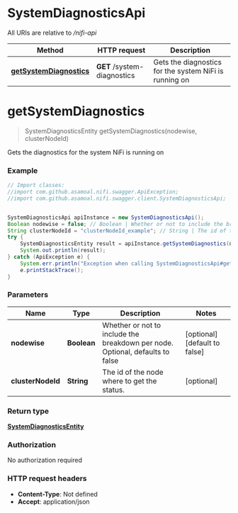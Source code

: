 # SystemDiagnosticsApi

All URIs are relative to */nifi-api*

Method | HTTP request | Description
------------- | ------------- | -------------
[**getSystemDiagnostics**](SystemDiagnosticsApi.md#getSystemDiagnostics) | **GET** /system-diagnostics | Gets the diagnostics for the system NiFi is running on

<a name="getSystemDiagnostics"></a>
# **getSystemDiagnostics**
> SystemDiagnosticsEntity getSystemDiagnostics(nodewise, clusterNodeId)

Gets the diagnostics for the system NiFi is running on

### Example
```java
// Import classes:
//import com.github.asamoal.nifi.swagger.ApiException;
//import com.github.asamoal.nifi.swagger.client.SystemDiagnosticsApi;


SystemDiagnosticsApi apiInstance = new SystemDiagnosticsApi();
Boolean nodewise = false; // Boolean | Whether or not to include the breakdown per node. Optional, defaults to false
String clusterNodeId = "clusterNodeId_example"; // String | The id of the node where to get the status.
try {
    SystemDiagnosticsEntity result = apiInstance.getSystemDiagnostics(nodewise, clusterNodeId);
    System.out.println(result);
} catch (ApiException e) {
    System.err.println("Exception when calling SystemDiagnosticsApi#getSystemDiagnostics");
    e.printStackTrace();
}
```

### Parameters

Name | Type | Description  | Notes
------------- | ------------- | ------------- | -------------
 **nodewise** | **Boolean**| Whether or not to include the breakdown per node. Optional, defaults to false | [optional] [default to false]
 **clusterNodeId** | **String**| The id of the node where to get the status. | [optional]

### Return type

[**SystemDiagnosticsEntity**](SystemDiagnosticsEntity.md)

### Authorization

No authorization required

### HTTP request headers

 - **Content-Type**: Not defined
 - **Accept**: application/json

